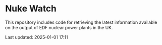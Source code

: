 # Nuke Watch

This repository includes code for retrieving the latest information available on the output of EDF nuclear power plants in the UK.

Last updated: 2025-01-01 17:11